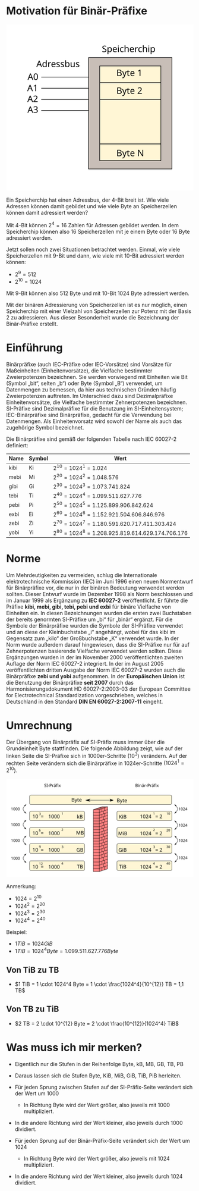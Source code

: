 <!--
author:   Günter Dannoritzer
email:    g.dannoritzer@wvs-ffm.de
version:  1.0.0
date:     26.09.2024
language: de
narrator: Deutsch Female

comment:  Binärpräfix, SI-Präfix, Umrechnung zwischen Binär- und SI-Präfix

icon:    https://raw.githubusercontent.com/dsp77/wvs-liascript/0938e2e0ce751e270e3e36b8ecfeb09044a41aa0/wvs-logo.png
logo:     02_img/logo-si-prefix.png

tags:     LiaScript

link:     https://cdn.jsdelivr.net/chartist.js/latest/chartist.min.css

script:   https://cdn.jsdelivr.net/chartist.js/latest/chartist.min.js

attribute: Lizenz: [CC BY-SA](https://creativecommons.org/licenses/by-sa/4.0/)
-->


# Motivation für Binär-Präfixe

![Adressierung von Arbeitsspeicher](02_img/lf02_speicher.svg)

Ein Speicherchip hat einen Adressbus, der 4-Bit breit ist. Wie viele Adressen können damit gebildet und wie viele Byte an Speicherzellen können damit adressiert werden?

Mit 4-Bit können $2^4 = 16$ Zahlen für Adressen gebildet werden. In dem Speicherchip können also 16 Speicherzellen mit je einem Byte oder 16 Byte adressiert werden.

Jetzt sollen noch zwei Situationen betrachtet werden. Einmal, wie viele Speicherzellen mit 9-Bit und dann, wie viele mit 10-Bit adressiert werden können:

 * $2^9 = 512$
 * $2^{10} = 1024$

Mit 9-Bit können also 512 Byte und mit 10-Bit 1024 Byte adressiert werden.

Mit der binären Adressierung von Speicherzellen ist es nur möglich, einen Speicherchip mit einer Vielzahl von Speicherzellen zur Potenz mit der Basis 2 zu adressieren. Aus dieser Besonderheit wurde die Bezeichnung der Binär-Präfixe erstellt.


# Einführung

Binärpräfixe (auch IEC-Präfixe oder IEC-Vorsätze) sind Vorsätze für Maßeinheiten (Einheitenvorsätze), die Vielfache bestimmter Zweierpotenzen bezeichnen. Sie werden vorwiegend mit Einheiten wie Bit (Symbol „bit“, selten „b“) oder Byte (Symbol „B“) verwendet, um Datenmengen zu bemessen, da hier aus technischen Gründen häufig Zweierpotenzen auftreten. Im Unterschied dazu sind Dezimalpräfixe Einheitenvorsätze, die Vielfache bestimmter Zehnerpotenzen bezeichnen.
SI-Präfixe sind Dezimalpräfixe für die Benutzung im SI-Einheitensystem; IEC-Binärpräfixe sind Binärpräfixe, gedacht für die Verwendung bei Datenmengen. Als Einheitenvorsatz wird sowohl der Name als auch das zugehörige Symbol bezeichnet.

Die Binärpräfixe sind gemäß der folgenden Tabelle nach IEC 60027-2 definiert:


|Name | Symbol  | Wert |
|---- | ------- | ----------------------------------------------------------|
|kibi | Ki      | $2^{10} = 1024^1 = 1.024$ |
|mebi | Mi      | $2^{20} = 1024^2 = 1.048.576$ |
|gibi | Gi      | $2^{30} = 1024^3 = 1.073.741.824$ |
|tebi | Ti      | $2^{40} = 1024^4 = 1.099.511.627.776$ |
|pebi | Pi      | $2^{50} = 1024^5 = 1.125.899.906.842.624$ |
|exbi | Ei      | $2^{60} = 1024^6 = 1.152.921.504.606.846.976$ |
|zebi | Zi      | $2^{70} = 1024^7 = 1.180.591.620.717.411.303.424$ |
|yobi | Yi      | $2^{80} = 1024^8 = 1.208.925.819.614.629.174.706.176$ |

# Norme

Um Mehrdeutigkeiten zu vermeiden, schlug die Internationale elektrotechnische Kommission (IEC) im Juni 1996 einen neuen Normentwurf für Binärpräfixe vor, die nur in der binären Bedeutung verwendet werden sollten. Dieser Entwurf wurde im Dezember 1998 als Norm beschlossen und im Januar 1999 als Ergänzung zu **IEC 60027-2** veröffentlicht. Er führte die Präfixe **kibi, mebi, gibi, tebi, pebi und exbi** für binäre Vielfache von Einheiten ein. In diesen Bezeichnungen wurden die ersten zwei Buchstaben der bereits genormten SI-Präfixe um „bi“ für „binär“ ergänzt. Für die Symbole der Binärpräfixe wurden die Symbole der SI-Präfixe verwendet und an diese der Kleinbuchstabe „i“ angehängt, wobei für das kibi im Gegensatz zum
„kilo“ der Großbuchstabe „K“ verwendet wurde. In der Norm wurde außerdem darauf hingewiesen, dass die SI-Präfixe nur für auf Zehnerpotenzen basierende Vielfache verwendet werden sollten. Diese Ergänzungen wurden in der im November 2000 veröffentlichten zweiten Auflage der Norm IEC 60027-2 integriert. In der im August 2005 veröffentlichten dritten Ausgabe der Norm IEC 60027-2 wurden auch die Binärpräfixe **zebi und yobi** aufgenommen. In der **Europäischen Union** ist die Benutzung der Binärpräfixe **seit 2007** durch das
Harmonisierungsdokument HD 60027-2:2003-03 der European Committee for Electrotechnical Standardization vorgeschrieben, welches in Deutschland in den Standard **DIN EN 60027-2:2007-11** eingeht.


# Umrechnung

Der Übergang von Binärpräfix auf SI-Präfix muss immer über die Grundeinheit Byte stattfinden. Die folgende Abbildung zeigt, wie auf der linken Seite die SI-Präfixe sich in 1000er-Schritte $(10^3)$ verändern. Auf der rechten Seite verändern sich die Binärpräfixe in 1024er-Schritte $(1024^1 = 2^{10})$. 


![](02_img/lf02_si-berechnung.svg)


Anmerkung:

 * $1024 = 2^{10}$
 * $1024^2 = 2^{20}$
 * $1024^3 = 2^{30}$
 * $1024^4 = 2^{40}$

Beispiel:

 * $1 TiB = 1024 GiB$
 * $1 TiB = 1024^4 Byte = 1.099.511.627.776 Byte$


## Von TiB zu TB

 * $1 TiB = 1 \cdot 1024^4 Byte = 1 \cdot \frac{1024^4}{10^{12}} TB = 1,1 TB$

## Von TB zu TiB

 * $2 TB = 2 \cdot 10^{12} Byte = 2 \cdot \frac{10^{12}}{1024^4} TiB$

# Was muss ich mir merken?

 * Eigentlich nur die Stufen in der Reihenfolge Byte, kB, MB, GB, TB, PB
 * Daraus lassen sich die Stufen Byte, KiB, MiB, GiB, TiB, PiB herleiten.
 * Für jeden Sprung zwischen Stufen auf der SI-Präfix-Seite verändert sich der Wert um 1000

    * In Richtung Byte wird der Wert größer, also jeweils mit 1000 multipliziert.
  * In die andere Richtung wird der Wert kleiner, also jeweils durch 1000 dividiert.

 * Für jeden Sprung auf der Binär-Präfix-Seite verändert sich der Wert um 1024

   * In Richtung Byte wird der Wert größer, also jeweils mit 1024 multipliziert.
  * In die andere Richtung wird der Wert kleiner, also jeweils durch 1024 dividiert.

